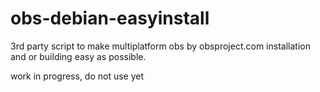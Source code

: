 # obs-debian-easyinstall
3rd party script to make multiplatform obs by obsproject.com installation and or building easy as possible.

work in progress, do not use yet
